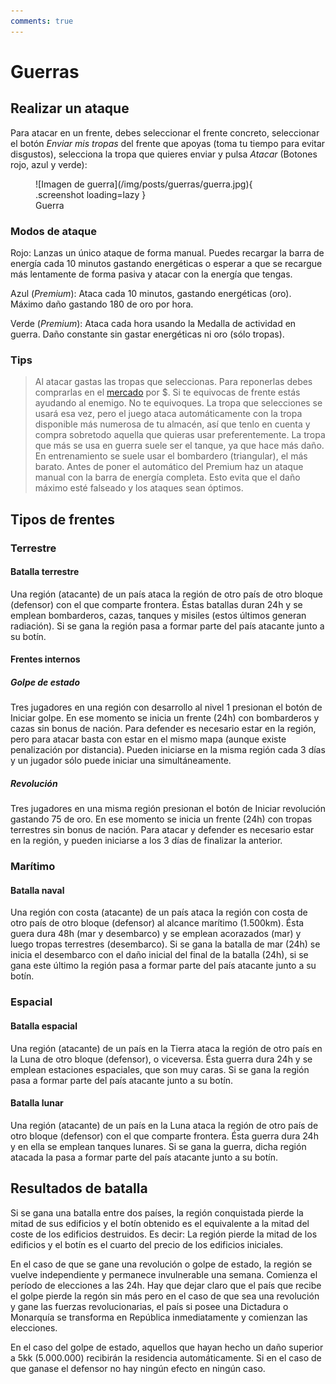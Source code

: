 ```yaml
---
comments: true
---
```


# Guerras

## Realizar un ataque

Para atacar en un frente, debes seleccionar el frente concreto, seleccionar el botón _Enviar mis tropas_ del frente que apoyas (toma tu tiempo para evitar disgustos), selecciona la tropa que quieres enviar y pulsa _Atacar_ (Botones rojo, azul y verde):

<figure markdown>
  ![Imagen de guerra](/img/posts/guerras/guerra.jpg){ .screenshot loading=lazy }
  <figcaption>Guerra</figcaption>
</figure>

### Modos de ataque

Rojo: Lanzas un único ataque de forma manual. Puedes recargar la barra de energía cada 10 minutos gastando energéticas o esperar a que se recargue más lentamente de forma pasiva y atacar con la energía que tengas.

Azul (_Premium_): Ataca cada 10 minutos, gastando energéticas (oro). Máximo daño gastando 180 de oro por hora.

Verde (_Premium_): Ataca cada hora usando la Medalla de actividad en guerra. Daño constante sin gastar energéticas ni oro (sólo tropas).

### Tips

> Al atacar gastas las tropas que seleccionas. Para reponerlas debes comprarlas en el [mercado](/2.-Economia/Comerciar/) por $. Si te equivocas de frente estás ayudando al enemigo. No te equivoques. La tropa que selecciones se usará esa vez, pero el juego ataca automáticamente con la tropa disponible más numerosa de tu almacén, así que tenlo en cuenta y compra sobretodo aquella que quieras usar preferentemente. La tropa que más se usa en guerra suele ser el tanque, ya que hace más daño. En entrenamiento se suele usar el bombardero (triangular), el más barato. Antes de poner el automático del Premium haz un ataque manual con la barra de energía completa. Esto evita que el daño máximo esté falseado y los ataques sean óptimos.

## Tipos de frentes

### Terrestre

#### Batalla terrestre

Una región (atacante) de un país ataca la región de otro país de otro bloque (defensor) con el que comparte frontera. Éstas batallas duran 24h y se emplean bombarderos, cazas, tanques y misiles (estos últimos generan radiación). Si se gana la región pasa a formar parte del país atacante junto a su botín.

#### Frentes internos

##### Golpe de estado

Tres jugadores en una región con desarrollo al nivel 1 presionan el botón de Iniciar golpe. En ese momento se inicia un frente (24h) con bombarderos y cazas sin bonus de nación. Para defender es necesario estar en la región, pero para atacar basta con estar en el mismo mapa (aunque existe penalización por distancia). Pueden iniciarse en la misma región cada 3 días y un jugador sólo puede iniciar una simultáneamente.

##### Revolución

Tres jugadores en una misma región presionan el botón de Iniciar revolución gastando 75 de oro. En ese momento se inicia un frente (24h) con tropas terrestres sin bonus de nación. Para atacar y defender es necesario estar en la región, y pueden iniciarse a los 3 días de finalizar la anterior.

### Marítimo

#### Batalla naval

Una región con costa (atacante) de un país ataca la región con costa de otro país de otro bloque (defensor) al alcance marítimo (1.500km). Ésta guera dura 48h (mar y desembarco) y se emplean acorazados (mar) y luego tropas terrestres (desembarco). Si se gana la batalla de mar (24h) se inicia el desembarco con el daño inicial del final de la batalla (24h), si se gana este último la región pasa a formar parte del país atacante junto a su botín.

### Espacial

#### Batalla espacial

Una región (atacante) de un país en la Tierra ataca la región de otro país en la Luna de otro bloque (defensor), o viceversa. Ésta guerra dura 24h y se emplean estaciones espaciales, que son muy caras. Si se gana la región pasa a formar parte del país atacante junto a su botín.

#### Batalla lunar

Una región (atacante) de un país en la Luna ataca la región de otro país de otro bloque (defensor) con el que comparte frontera. Ésta guerra dura 24h y en ella se emplean tanques lunares. Si se gana la guerra, dicha región atacada la pasa a formar parte del país atacante junto a su botín.

## Resultados de batalla

Si se gana una batalla entre dos países, la región conquistada pierde la mitad de sus edificios y el botín obtenido es el equivalente a la mitad del coste de los edificios destruidos. Es decir: La región pierde la mitad de los edificios y el botín es el cuarto del precio de los edificios iniciales.

En el caso de que se gane una revolución o golpe de estado, la región se vuelve independiente y permanece invulnerable una semana. Comienza el período de elecciones a las 24h. Hay que dejar claro que el país que recibe el golpe pierde la regón sin más pero en el caso de que sea una revolución y gane las fuerzas revolucionarias, el país si posee una Dictadura o Monarquía se transforma en República inmediatamente y comienzan las elecciones.

En el caso del golpe de estado, aquellos que hayan hecho un daño superior a 5kk (5.000.000) recibirán la residencia automáticamente. Si en el caso de que ganase el defensor no hay ningún efecto en ningún caso.
